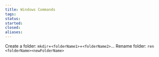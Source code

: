 ```yaml
---
title: Windows Commands
tags: 
status: 
started: 
closed: 
aliases: 
---
```

Create a folder: `mkdir`+`<folderName1>`+`<folderName2>`...
Rename folder: `ren <folderName><newFolderName>`
